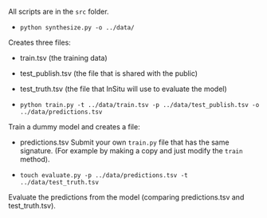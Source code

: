 All scripts are in the `src` folder.

* `python synthesize.py -o ../data/`

Creates three files:
* train.tsv (the training data)
* test_publish.tsv (the file that is shared with the public)
* test_truth.tsv (the file that InSitu will use to evaluate the model)

* `python train.py -t ../data/train.tsv -p ../data/test_publish.tsv -o ../data/predictions.tsv`

Train a dummy model and creates a file:
* predictions.tsv
Submit your own `train.py` file that has the same signature. (For example by making a copy and just modify the `train` method).

* `touch evaluate.py -p ../data/predictions.tsv -t ../data/test_truth.tsv`

Evaluate the predictions from the model (comparing predictions.tsv and test_truth.tsv).